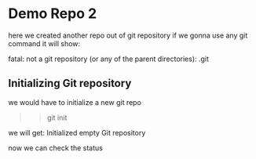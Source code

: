 # Demo Repo 2
here we created another repo out of git repository
if we gonna use any git command it will show:

 fatal: not a git repository (or any of the parent directories): .git

## Initializing Git repository
we would have to initialize a new git repo
>> git init

we will get:
 Initialized empty Git repository

now we can check the status 